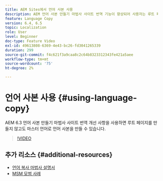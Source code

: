 ```yaml
---
title: AEM Sites에서 언어 사본 사용
description: AEM 언어 사본 만들기 마법사 사이트 번역 기능이 향상되어 사용자는 루트 페이지를 만들지 않고도 마스터 언어로 언어 사본을 만들 수 있습니다.
feature: Language Copy
version: 6.4, 6.5
topic: Localization
role: User
level: Beginner
doc-type: Feature Video
exl-id: 49613808-6369-4e43-bc26-fd3041265339
duration: 299
source-git-commit: f4c621f3a9caa8c2c64b8323312343fe421a5aee
workflow-type: tm+mt
source-wordcount: '75'
ht-degree: 2%

---
```


# 언어 사본 사용 {#using-language-copy}

AEM 6.3 언어 사본 만들기 마법사 사이트 번역 개선 사항을 사용하면 루트 페이지를 만들지 않고도 마스터 언어로 언어 사본을 만들 수 있습니다.

>[!VIDEO](https://video.tv.adobe.com/v/17116?quality=12&learn=on)

## 추가 리소스 {#additional-resources}

* [언어 복사 마법사 설명서](https://helpx.adobe.com/experience-manager/6-5/sites/administering/using/tc-wizard.html)
* [MSM 모범 사례](https://helpx.adobe.com/experience-manager/6-5/sites/administering/using/msm-best-practices.html)
